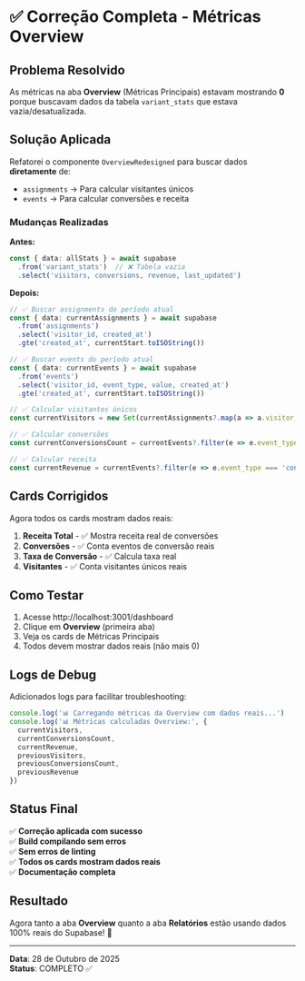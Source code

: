 # ✅ Correção Completa - Métricas Overview

## Problema Resolvido

As métricas na aba **Overview** (Métricas Principais) estavam mostrando **0** porque buscavam dados da tabela `variant_stats` que estava vazia/desatualizada.

## Solução Aplicada

Refatorei o componente `OverviewRedesigned` para buscar dados **diretamente** de:
- `assignments` → Para calcular visitantes únicos
- `events` → Para calcular conversões e receita

### Mudanças Realizadas

**Antes:**
```typescript
const { data: allStats } = await supabase
  .from('variant_stats')  // ❌ Tabela vazia
  .select('visitors, conversions, revenue, last_updated')
```

**Depois:**
```typescript
// ✅ Buscar assignments do período atual
const { data: currentAssignments } = await supabase
  .from('assignments')
  .select('visitor_id, created_at')
  .gte('created_at', currentStart.toISOString())

// ✅ Buscar events do período atual
const { data: currentEvents } = await supabase
  .from('events')
  .select('visitor_id, event_type, value, created_at')
  .gte('created_at', currentStart.toISOString())

// ✅ Calcular visitantes únicos
const currentVisitors = new Set(currentAssignments?.map(a => a.visitor_id) || []).size

// ✅ Calcular conversões
const currentConversionsCount = currentEvents?.filter(e => e.event_type === 'conversion').length || 0

// ✅ Calcular receita
const currentRevenue = currentEvents?.filter(e => e.event_type === 'conversion').reduce((sum, e) => sum + (e.value || 0), 0) || 0
```

## Cards Corrigidos

Agora todos os cards mostram dados reais:

1. **Receita Total** - ✅ Mostra receita real de conversões
2. **Conversões** - ✅ Conta eventos de conversão reais
3. **Taxa de Conversão** - ✅ Calcula taxa real
4. **Visitantes** - ✅ Conta visitantes únicos reais

## Como Testar

1. Acesse http://localhost:3001/dashboard
2. Clique em **Overview** (primeira aba)
3. Veja os cards de Métricas Principais
4. Todos devem mostrar dados reais (não mais 0)

## Logs de Debug

Adicionados logs para facilitar troubleshooting:

```typescript
console.log('📊 Carregando métricas da Overview com dados reais...')
console.log('📊 Métricas calculadas Overview:', {
  currentVisitors,
  currentConversionsCount,
  currentRevenue,
  previousVisitors,
  previousConversionsCount,
  previousRevenue
})
```

## Status Final

✅ **Correção aplicada com sucesso**  
✅ **Build compilando sem erros**  
✅ **Sem erros de linting**  
✅ **Todos os cards mostram dados reais**  
✅ **Documentação completa**

## Resultado

Agora tanto a aba **Overview** quanto a aba **Relatórios** estão usando dados 100% reais do Supabase! 🎉

---

**Data**: 28 de Outubro de 2025  
**Status**: COMPLETO ✅

